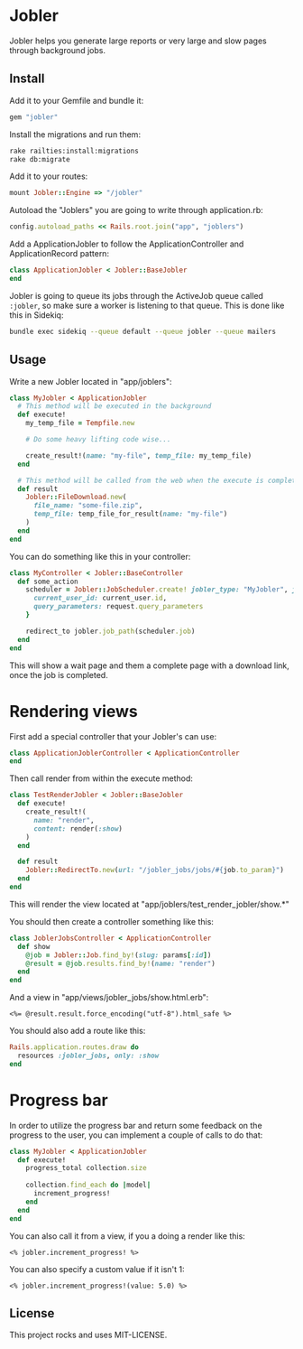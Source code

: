 # Jobler

Jobler helps you generate large reports or very large and slow pages through background jobs.

## Install

Add it to your Gemfile and bundle it:

```ruby
gem "jobler"
```

Install the migrations and run them:
```bash
rake railties:install:migrations
rake db:migrate
```

Add it to your routes:

```ruby
mount Jobler::Engine => "/jobler"
```

Autoload the "Joblers" you are going to write through application.rb:

```ruby
config.autoload_paths << Rails.root.join("app", "joblers")
```

Add a ApplicationJobler to follow the ApplicationController and ApplicationRecord pattern:
```ruby
class ApplicationJobler < Jobler::BaseJobler
end
```

Jobler is going to queue its jobs through the ActiveJob queue called `:jobler`, so make sure a worker is listening to that queue. This is done like this in Sidekiq:

```bash
bundle exec sidekiq --queue default --queue jobler --queue mailers
```


## Usage

Write a new Jobler located in "app/joblers":

```ruby
class MyJobler < ApplicationJobler
  # This method will be executed in the background
  def execute!
    my_temp_file = Tempfile.new

    # Do some heavy lifting code wise...

    create_result!(name: "my-file", temp_file: my_temp_file)
  end

  # This method will be called from the web when the execute is completed and successful
  def result
    Jobler::FileDownload.new(
      file_name: "some-file.zip",
      temp_file: temp_file_for_result(name: "my-file")
    )
  end
end
```

You can do something like this in your controller:
```ruby
class MyController < Jobler::BaseController
  def some_action
    scheduler = Jobler::JobScheduler.create! jobler_type: "MyJobler", job_args: {
      current_user_id: current_user.id,
      query_parameters: request.query_parameters
    }

    redirect_to jobler.job_path(scheduler.job)
  end
end
```

This will show a wait page and them a complete page with a download link, once the job is completed.


# Rendering views

First add a special controller that your Jobler's can use:

```ruby
class ApplicationJoblerController < ApplicationController
end
```

Then call render from within the execute method:
```ruby
class TestRenderJobler < Jobler::BaseJobler
  def execute!
    create_result!(
      name: "render",
      content: render(:show)
    )
  end

  def result
    Jobler::RedirectTo.new(url: "/jobler_jobs/jobs/#{job.to_param}")
  end
end
```

This will render the view located at "app/joblers/test_render_jobler/show.*"

You should then create a controller something like this:

```ruby
class JoblerJobsController < ApplicationController
  def show
    @job = Jobler::Job.find_by!(slug: params[:id])
    @result = @job.results.find_by!(name: "render")
  end
end
```

And a view in "app/views/jobler_jobs/show.html.erb":
```erb
<%= @result.result.force_encoding("utf-8").html_safe %>
```

You should also add a route like this:
```ruby
Rails.application.routes.draw do
  resources :jobler_jobs, only: :show
end
```

# Progress bar

In order to utilize the progress bar and return some feedback on the progress to the user, you can implement a couple of calls to do that:

```ruby
class MyJobler < ApplicationJobler
  def execute!
    progress_total collection.size
    
    collection.find_each do |model|
      increment_progress!
    end
  end
end
```

You can also call it from a view, if you a doing a render like this:
```erb
<% jobler.increment_progress! %>
```

You can also specify a custom value if it isn't 1:
```erb
<% jobler.increment_progress!(value: 5.0) %>
```

## License

This project rocks and uses MIT-LICENSE.
